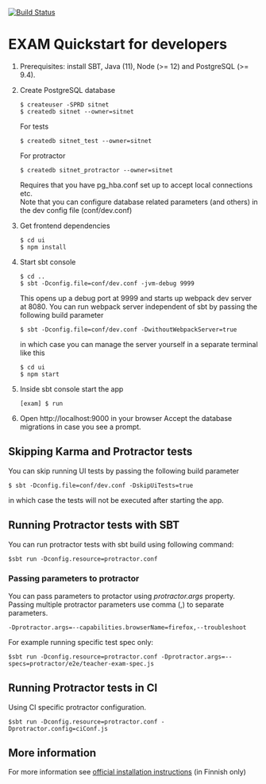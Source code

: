 [![Build Status](https://travis-ci.org/CSCfi/exam.svg?branch=master)](https://travis-ci.org/CSCfi/exam)

EXAM Quickstart for developers
=====================================

1.  Prerequisites: install SBT, Java (11), Node (>= 12) and PostgreSQL (>= 9.4).

2.  Create PostgreSQL database

        $ createuser -SPRD sitnet
        $ createdb sitnet --owner=sitnet

    For tests

        $ createdb sitnet_test --owner=sitnet

    For protractor

        $ createdb sitnet_protractor --owner=sitnet

    Requires that you have pg_hba.conf set up to accept local connections etc.  
    Note that you can configure database related parameters (and others) in the dev config file (conf/dev.conf)

3.  Get frontend dependencies

        $ cd ui
        $ npm install       

4.  Start sbt console

        $ cd ..
        $ sbt -Dconfig.file=conf/dev.conf -jvm-debug 9999

    This opens up a debug port at 9999 and starts up webpack dev server at 8080. You can run webpack server independent of
    sbt by passing the following build parameter

        $ sbt -Dconfig.file=conf/dev.conf -DwithoutWebpackServer=true

    in which case you can manage the server yourself in a separate terminal like this

        $ cd ui
        $ npm start    

5.  Inside sbt console start the app

        [exam] $ run

6.  Open http://localhost:9000 in your browser
    Accept the database migrations in case you see a prompt.

## Skipping Karma and Protractor tests

You can skip running UI tests by passing the following build parameter

    $ sbt -Dconfig.file=conf/dev.conf -DskipUiTests=true

in which case the tests will not be executed after starting the app.     

## Running Protractor tests with SBT

You can run protractor tests with sbt build using following command:

    $sbt run -Dconfig.resource=protractor.conf

### Passing parameters to protractor

You can pass parameters to protactor using _protractor.args_ property.
Passing multiple protractor parameters use comma (,) to separate parameters.

    -Dprotractor.args=--capabilities.browserName=firefox,--troubleshoot

For example running specific test spec only:

    $sbt run -Dconfig.resource=protractor.conf -Dprotractor.args=--specs=protractor/e2e/teacher-exam-spec.js

## Running Protractor tests in CI

Using CI specific protractor configuration.

    $sbt run -Dconfig.resource=protractor.conf -Dprotractor.config=ciConf.js

## More information
For more information see [official installation instructions](https://wiki.eduuni.fi/display/CSCEXAM/Asennusohjeet) (in Finnish only)

